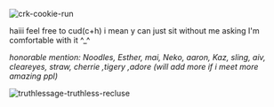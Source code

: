   ![crk-cookie-run](https://github.com/user-attachments/assets/f89d065a-efb7-40f2-8298-442060266c95)

haiii feel free to cud(c+h) i mean y can just sit without me asking I'm comfortable with it ^_^

*honorable mention: Noodles, Esther, mai, Neko, aaron, Kaz, sling, aiv, cleareyes, straw, cherrie ,tigery ,adore (will add more if i meet more amazing ppl)*

![truthlessage-truthless-recluse](https://github.com/user-attachments/assets/1553b55c-0923-4220-aaeb-78c196189303)
